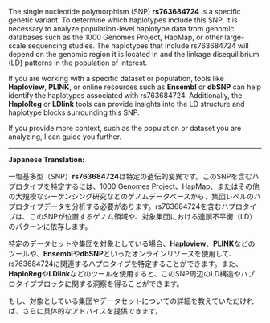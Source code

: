 The single nucleotide polymorphism (SNP) **rs763684724** is a specific genetic variant. To determine which haplotypes include this SNP, it is necessary to analyze population-level haplotype data from genomic databases such as the 1000 Genomes Project, HapMap, or other large-scale sequencing studies. The haplotypes that include rs763684724 will depend on the genomic region it is located in and the linkage disequilibrium (LD) patterns in the population of interest.

If you are working with a specific dataset or population, tools like **Haploview**, **PLINK**, or online resources such as **Ensembl** or **dbSNP** can help identify the haplotypes associated with rs763684724. Additionally, the **HaploReg** or **LDlink** tools can provide insights into the LD structure and haplotype blocks surrounding this SNP.

If you provide more context, such as the population or dataset you are analyzing, I can guide you further.

---

**Japanese Translation:**

一塩基多型（SNP）**rs763684724**は特定の遺伝的変異です。このSNPを含むハプロタイプを特定するには、1000 Genomes Project、HapMap、またはその他の大規模なシーケンシング研究などのゲノムデータベースから、集団レベルのハプロタイプデータを分析する必要があります。rs763684724を含むハプロタイプは、このSNPが位置するゲノム領域や、対象集団における連鎖不平衡（LD）のパターンに依存します。

特定のデータセットや集団を対象としている場合、**Haploview**、**PLINK**などのツールや、**Ensembl**や**dbSNP**といったオンラインリソースを使用して、rs763684724に関連するハプロタイプを特定することができます。また、**HaploReg**や**LDlink**などのツールを使用すると、このSNP周辺のLD構造やハプロタイプブロックに関する洞察を得ることができます。

もし、対象としている集団やデータセットについての詳細を教えていただければ、さらに具体的なアドバイスを提供できます。